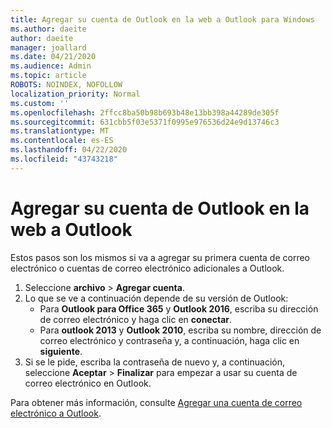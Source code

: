 ```yaml
---
title: Agregar su cuenta de Outlook en la web a Outlook para Windows
ms.author: daeite
author: daeite
manager: joallard
ms.date: 04/21/2020
ms.audience: Admin
ms.topic: article
ROBOTS: NOINDEX, NOFOLLOW
localization_priority: Normal
ms.custom: ''
ms.openlocfilehash: 2ffcc8ba50b98b693b48e13bb398a44289de305f
ms.sourcegitcommit: 631cbb5f03e5371f0995e976536d24e9d13746c3
ms.translationtype: MT
ms.contentlocale: es-ES
ms.lasthandoff: 04/22/2020
ms.locfileid: "43743218"
---
```

# <a name="add-your-outlook-on-the-web-account-to-outlook"></a>Agregar su cuenta de Outlook en la web a Outlook

Estos pasos son los mismos si va a agregar su primera cuenta de correo electrónico o cuentas de correo electrónico adicionales a Outlook.

1. Seleccione **archivo** > **Agregar cuenta**.
1. Lo que se ve a continuación depende de su versión de Outlook:
    - Para **Outlook para Office 365** y **Outlook 2016**, escriba su dirección de correo electrónico y haga clic en **conectar**.
    - Para **outlook 2013** y **Outlook 2010**, escriba su nombre, dirección de correo electrónico y contraseña y, a continuación, haga clic en **siguiente**.
1. Si se le pide, escriba la contraseña de nuevo y, a continuación, seleccione **Aceptar** > **Finalizar** para empezar a usar su cuenta de correo electrónico en Outlook.

Para obtener más información, consulte [Agregar una cuenta de correo electrónico a Outlook](https://support.office.com/article/6e27792a-9267-4aa4-8bb6-c84ef146101b).